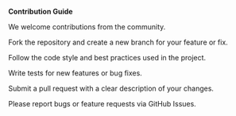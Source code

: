 ﻿**Contribution Guide**

We welcome contributions from the community.

Fork the repository and create a new branch for your feature or fix.  

Follow the code style and best practices used in the project.  

Write tests for new features or bug fixes.  

Submit a pull request with a clear description of your changes.

Please report bugs or feature requests via GitHub Issues.
